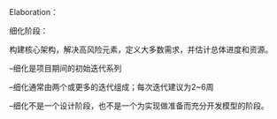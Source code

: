 Elaboration：

细化阶段：

构建核心架构，解决高风险元素，定义大多数需求，并估计总体进度和资源。

–细化是项目期间的初始迭代系列

–细化通常由两个或更多的迭代组成；每次迭代建议为2~6周

–细化不是一个设计阶段，也不是一个为实现做准备而充分开发模型的阶段。



